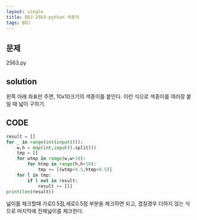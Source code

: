 ```yaml
---
layout: single
title: BOJ-2563-python 색종이
tags: BOJ
---
```


## 문제  
2563.py

## solution  
왼쪽 아래 좌표만 주면, 10x10크기의 색종이를 붙인다. 이런 식으로 색종이를 여러장 붙일 때 넓이 구하기.

## CODE  

```python
result = []
for _ in range(int(input())):
    w,h = map(int,input().split())
    tmp = []
    for wtmp in range(w,w+10):
        for htmp in range(h,h+10):
            tmp += [(wtmp+0.5,htmp+0.5)]
    for l in tmp:
        if l not in result:
            result += [l]
print(len(result))
```
넓이를 체크할때 가로0.5점,세로0.5점 부분을 체크하면 되고, 겹칠경우 더하지 않는 식으로 마지막에 전체넓이를 체크한다.